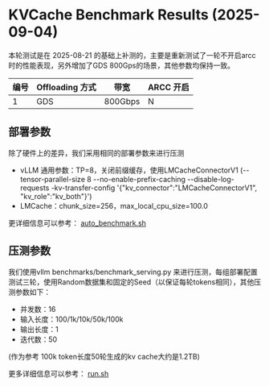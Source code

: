 # KVCache Benchmark Results (2025-09-04)

本轮测试是在 2025-08-21 的基础上补测的，主要是重新测试了一轮不开启arcc时的性能表现，另外增加了GDS 800Gps的场景，其他参数均保持一致。

| 编号| Offloading 方式 |  带宽  |     ARCC 开启     |
| --- | ----------- | ----- | -------------------- |
| 1  |   GDS        |  800Gbps      |       N      |

## 部署参数

除了硬件上的差异，我们采用相同的部署参数来进行压测

- vLLM 通用参数：TP=8，关闭前缀缓存，使用LMCacheConnectorV1 (--tensor-parallel-size 8 --no-enable-prefix-caching --disable-log-requests -kv-transfer-config '{\"kv_connector\":\"LMCacheConnectorV1\", \"kv_role\":\"kv_both\"}')
- LMCache：chunk_size=256，max_local_cpu_size=100.0 

更详细信息可以参考： [auto_benchmark.sh](../tools/auto_benchmark.sh)

## 压测参数

我们使用vllm benchmarks/benchmark_serving.py 来进行压测，每组部署配置测试三轮，使用Random数据集和固定的Seed（以保证每轮tokens相同），其他压测参数如下：

- 并发数：16
- 输入长度：100/1k/10k/50k/100k
- 输出长度：1
- 迭代数：50

(作为参考 100k token长度50轮生成的kv cache大约是1.2TB)

更多详细信息可以参考： [run.sh](../tools/run.sh)
